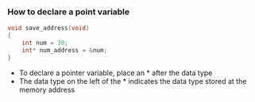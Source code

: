### How to declare a point variable
```c
void save_address(void)
{
    int num = 30;
    int* num_address = &num;
}
```
- To declare a pointer variable, place an * after the data type
- The data type on the left of the * indicates the data type stored at the memory address